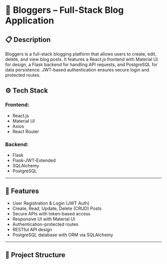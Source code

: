 # 📝 Bloggers – Full-Stack Blog Application

## 📋 Description
Bloggers is a full-stack blogging platform that allows users to create, edit, delete, and view blog posts. It features a React.js frontend with Material UI for design, a Flask backend for handling API requests, and PostgreSQL for data persistence. JWT-based authentication ensures secure login and protected routes.

## ⚙️ Tech Stack

### Frontend:
- React.js
- Material UI
- Axios
- React Router

### Backend:
- Flask
- Flask-JWT-Extended
- SQLAlchemy
- PostgreSQL

---

## 🔐 Features

- User Registration & Login (JWT Auth)
- Create, Read, Update, Delete (CRUD) Posts
- Secure APIs with token-based access
- Responsive UI with Material UI
- Authentication-protected routes
- RESTful API design
- PostgreSQL database with ORM via SQLAlchemy

---

## 📁 Project Structure

